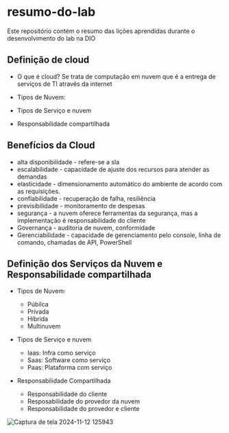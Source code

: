 # resumo-do-lab
Este repositório contém o resumo das lições aprendidas durante o desenvolvimento do lab na DIO

## Definição de cloud

- O que é cloud?
  Se trata de computação em nuvem que é a entrega de serviços de TI atravês da internet
  
- Tipos de Nuvem:
- Tipos de Serviço e nuvem
- Responsabilidade compartilhada

## Benefícios da Cloud

- alta disponibilidade - refere-se a sla
- escalabilidade - capacidade de ajuste dos recursos para atender as demandas
- elasticidade - dimensionamento automático do ambiente de acordo com as requisições.
- confiabilidade - recuperação de falha, resiliência
- previsibilidade - monitoramento de despesas
- segurança - a nuvem oferece ferramentas da segurança, mas a implementação é responsabilidade do cliente
- Governança - auditoria de nuvem, conformidade
- Gerenciabilidade - capacidade de gerenciamento pelo console, linha de comando, chamadas de API, PowerShell

## Definição dos Serviços da Nuvem e Responsabilidade compartilhada

- Tipos de Nuvem:
    - Púbilca
    - Privada
    - Híbrida
    - Multinuvem
 
- Tipos de Serviço e nuvem
  - Iaas: Infra como serviço
  - Saas: Software como serviço
  - Paas: Plataforma com serviço
    
- Responsabilidade Compartilhada
    - Responsabilidade do cliente
    - Resposabilidade do provedor da nuvem
    - Responsabilidade do provedor e cliente
    
![Captura de tela 2024-11-12 125943](https://github.com/user-attachments/assets/beff1938-2986-4a1f-8a65-be1857312e4e)

